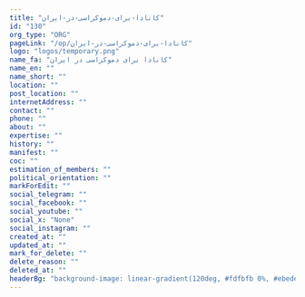 ```yaml
---
title: "کانادا-برای-دموکراسی-در-ایران"
id: "130"
org_type: "ORG"
pageLink: "/op/کانادا-برای-دموکراسی-در-ایران"
logo: "logos/temporary.png"
name_fa: "کانادا برای دموکراسی در ایران"
name_en: ""
name_short: ""
location: ""
post_location: ""
internetAddress: ""
contact: ""
phone: ""
about: ""
expertise: ""
history: ""
manifest: ""
coc: ""
estimation_of_members: ""
political_orientation: ""
markForEdit: ""
social_telegram: ""
social_facebook: ""
social_youtube: ""
social_x: "None"
social_instagram: ""
created_at: ""
updated_at: ""
mark_for_delete: ""
delete_reason: ""
deleted_at: ""
headerBg: "background-image: linear-gradient(120deg, #fdfbfb 0%, #ebedee 100%);"
---
```


